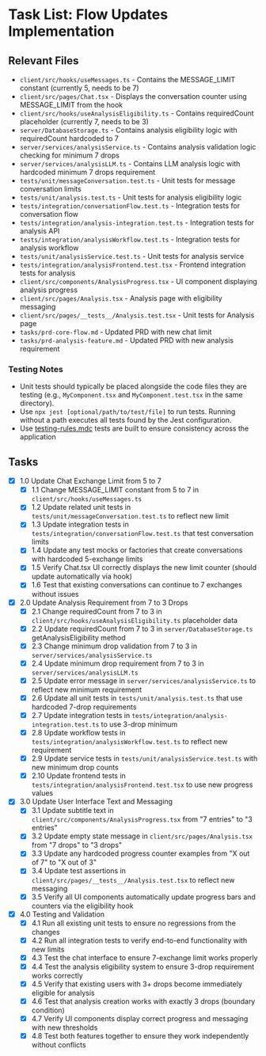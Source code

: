 # Task List: Flow Updates Implementation

## Relevant Files

- `client/src/hooks/useMessages.ts` - Contains the MESSAGE_LIMIT constant (currently 5, needs to be 7)
- `client/src/pages/Chat.tsx` - Displays the conversation counter using MESSAGE_LIMIT from the hook
- `client/src/hooks/useAnalysisEligibility.ts` - Contains requiredCount placeholder (currently 7, needs to be 3)
- `server/DatabaseStorage.ts` - Contains analysis eligibility logic with requiredCount hardcoded to 7
- `server/services/analysisService.ts` - Contains analysis validation logic checking for minimum 7 drops
- `server/services/analysisLLM.ts` - Contains LLM analysis logic with hardcoded minimum 7 drops requirement
- `tests/unit/messageConversation.test.ts` - Unit tests for message conversation limits
- `tests/unit/analysis.test.ts` - Unit tests for analysis eligibility logic
- `tests/integration/conversationFlow.test.ts` - Integration tests for conversation flow
- `tests/integration/analysis-integration.test.ts` - Integration tests for analysis API
- `tests/integration/analysisWorkflow.test.ts` - Integration tests for analysis workflow
- `tests/unit/analysisService.test.ts` - Unit tests for analysis service
- `tests/integration/analysisFrontend.test.tsx` - Frontend integration tests for analysis
- `client/src/components/AnalysisProgress.tsx` - UI component displaying analysis progress
- `client/src/pages/Analysis.tsx` - Analysis page with eligibility messaging
- `client/src/pages/__tests__/Analysis.test.tsx` - Unit tests for Analysis page
- `tasks/prd-core-flow.md` - Updated PRD with new chat limit
- `tasks/prd-analysis-feature.md` - Updated PRD with new analysis requirement

### Testing Notes

- Unit tests should typically be placed alongside the code files they are testing (e.g., `MyComponent.tsx` and `MyComponent.test.tsx` in the same directory).
- Use `npx jest [optional/path/to/test/file]` to run tests. Running without a path executes all tests found by the Jest configuration.
- Use [testing-rules.mdc](mdc:.cursor/rules/testing-rules.mdc) tests are built to ensure consistency across the application

## Tasks

- [x] 1.0 Update Chat Exchange Limit from 5 to 7
  - [x] 1.1 Change MESSAGE_LIMIT constant from 5 to 7 in `client/src/hooks/useMessages.ts`
  - [x] 1.2 Update related unit tests in `tests/unit/messageConversation.test.ts` to reflect new limit
  - [x] 1.3 Update integration tests in `tests/integration/conversationFlow.test.ts` that test conversation limits
  - [x] 1.4 Update any test mocks or factories that create conversations with hardcoded 5-exchange limits
  - [x] 1.5 Verify Chat.tsx UI correctly displays the new limit counter (should update automatically via hook)
  - [x] 1.6 Test that existing conversations can continue to 7 exchanges without issues

- [x] 2.0 Update Analysis Requirement from 7 to 3 Drops
  - [x] 2.1 Change requiredCount from 7 to 3 in `client/src/hooks/useAnalysisEligibility.ts` placeholder data
  - [x] 2.2 Update requiredCount from 7 to 3 in `server/DatabaseStorage.ts` getAnalysisEligibility method
  - [x] 2.3 Change minimum drop validation from 7 to 3 in `server/services/analysisService.ts`
  - [x] 2.4 Update minimum drop requirement from 7 to 3 in `server/services/analysisLLM.ts`
  - [x] 2.5 Update error message in `server/services/analysisService.ts` to reflect new minimum requirement
  - [x] 2.6 Update all unit tests in `tests/unit/analysis.test.ts` that use hardcoded 7-drop requirements
  - [x] 2.7 Update integration tests in `tests/integration/analysis-integration.test.ts` to use 3-drop minimum
  - [x] 2.8 Update workflow tests in `tests/integration/analysisWorkflow.test.ts` to reflect new requirement
  - [x] 2.9 Update service tests in `tests/unit/analysisService.test.ts` with new minimum drop counts
  - [x] 2.10 Update frontend tests in `tests/integration/analysisFrontend.test.tsx` to use new progress values

- [x] 3.0 Update User Interface Text and Messaging
  - [x] 3.1 Update subtitle text in `client/src/components/AnalysisProgress.tsx` from "7 entries" to "3 entries"
  - [x] 3.2 Update empty state message in `client/src/pages/Analysis.tsx` from "7 drops" to "3 drops"
  - [x] 3.3 Update any hardcoded progress counter examples from "X out of 7" to "X out of 3"
  - [x] 3.4 Update test assertions in `client/src/pages/__tests__/Analysis.test.tsx` to reflect new messaging
  - [x] 3.5 Verify all UI components automatically update progress bars and counters via the eligibility hook

- [x] 4.0 Testing and Validation
  - [x] 4.1 Run all existing unit tests to ensure no regressions from the changes
  - [x] 4.2 Run all integration tests to verify end-to-end functionality with new limits
  - [x] 4.3 Test the chat interface to ensure 7-exchange limit works properly
  - [x] 4.4 Test the analysis eligibility system to ensure 3-drop requirement works correctly
  - [x] 4.5 Verify that existing users with 3+ drops become immediately eligible for analysis
  - [x] 4.6 Test that analysis creation works with exactly 3 drops (boundary condition)
  - [x] 4.7 Verify UI components display correct progress and messaging with new thresholds
  - [x] 4.8 Test both features together to ensure they work independently without conflicts 